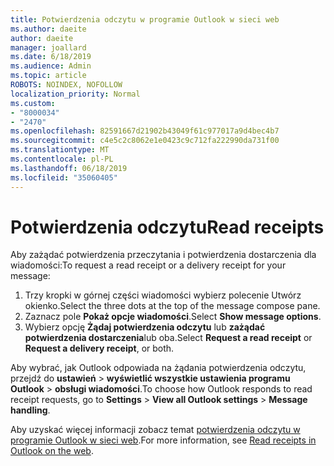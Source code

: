 ```yaml
---
title: Potwierdzenia odczytu w programie Outlook w sieci web
ms.author: daeite
author: daeite
manager: joallard
ms.date: 6/18/2019
ms.audience: Admin
ms.topic: article
ROBOTS: NOINDEX, NOFOLLOW
localization_priority: Normal
ms.custom:
- "8000034"
- "2470"
ms.openlocfilehash: 82591667d21902b43049f61c977017a9d4bec4b7
ms.sourcegitcommit: c4e5c2c8062e1e0423c9c712fa222990da731f00
ms.translationtype: MT
ms.contentlocale: pl-PL
ms.lasthandoff: 06/18/2019
ms.locfileid: "35060405"
---
```

# <a name="read-receipts"></a><span data-ttu-id="bae89-102">Potwierdzenia odczytu</span><span class="sxs-lookup"><span data-stu-id="bae89-102">Read receipts</span></span>

<span data-ttu-id="bae89-103">Aby zażądać potwierdzenia przeczytania i potwierdzenia dostarczenia dla wiadomości:</span><span class="sxs-lookup"><span data-stu-id="bae89-103">To request a read receipt or a delivery receipt for your message:</span></span>

1. <span data-ttu-id="bae89-104">Trzy kropki w górnej części wiadomości wybierz polecenie Utwórz okienko.</span><span class="sxs-lookup"><span data-stu-id="bae89-104">Select the three dots at the top of the message compose pane.</span></span>
1. <span data-ttu-id="bae89-105">Zaznacz pole **Pokaż opcje wiadomości**.</span><span class="sxs-lookup"><span data-stu-id="bae89-105">Select **Show message options**.</span></span>
1. <span data-ttu-id="bae89-106">Wybierz opcję **Żądaj potwierdzenia odczytu** lub **zażądać potwierdzenia dostarczenia**lub oba.</span><span class="sxs-lookup"><span data-stu-id="bae89-106">Select **Request a read receipt** or **Request a delivery receipt**, or both.</span></span>

<span data-ttu-id="bae89-107">Aby wybrać, jak Outlook odpowiada na żądania potwierdzenia odczytu, przejdź do **ustawień** > **wyświetlić wszystkie ustawienia programu Outlook** > **obsługi wiadomości**.</span><span class="sxs-lookup"><span data-stu-id="bae89-107">To choose how Outlook responds to read receipt requests, go to **Settings** > **View all Outlook settings** > **Message handling**.</span></span>

<span data-ttu-id="bae89-108">Aby uzyskać więcej informacji zobacz temat [potwierdzenia odczytu w programie Outlook w sieci web](https://support.office.com/article/e09af74d-3519-45fc-a680-37a538a92157).</span><span class="sxs-lookup"><span data-stu-id="bae89-108">For more information, see [Read receipts in Outlook on the web](https://support.office.com/article/e09af74d-3519-45fc-a680-37a538a92157).</span></span>